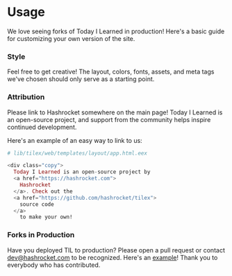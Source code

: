 # Usage

We love seeing forks of Today I Learned in production! Here's a basic guide
for customizing your own version of the site.

### Style

Feel free to get creative! The layout, colors, fonts, assets, and meta tags
we've chosen should only serve as a starting point.

### Attribution

Please link to Hashrocket somewhere on the main page! Today I Learned is an
open-source project, and support from the community helps inspire continued
development.

Here's an example of an easy way to link to us:

```elixir
# lib/tilex/web/templates/layout/app.html.eex

<div class="copy">
  Today I Learned is an open-source project by
  <a href="https://hashrocket.com">
    Hashrocket
  </a>. Check out the
  <a href="https://github.com/hashrocket/tilex">
    source code
  </a>
    to make your own!
```

### Forks in Production

Have you deployed TIL to production? Please open a pull request or contact
dev@hashrocket.com to be recognized. Here's an
[example](https://til.energizedwork.com/)! Thank you to everybody who has
contributed.

